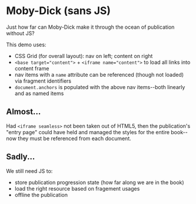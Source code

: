 # Moby-Dick (sans JS)

Just how far can Moby-Dick make it through the ocean of publication without JS?

This demo uses:
 - CSS Grid (for overall layout): nav on left; content on right
 - `<base target="content">` + `<iframe name="content">` to load all links into content frame
 - nav items with a `name` attribute can be referenced (though not loaded) via fragment identifiers
 - `document.anchors` is populated with the above nav items--both linearly and as named items

## Almost...

Had `<iframe seamless>` not been taken out of HTML5, then the publication's "entry page" could have held and managed the styles for the entire book--now they must be referenced from each document.

## Sadly...

We still need JS to:
 - store publication progression state (how far along we are in the book)
 - load the right resource based on fragement usages
 - offline the publication
